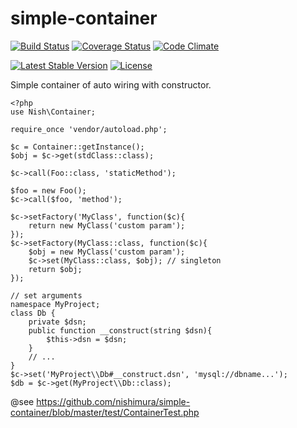 # simple-container

[![Build Status](https://travis-ci.org/nishimura/simple-container.svg?branch=master)](https://travis-ci.org/nishimura/simple-container)
[![Coverage Status](https://coveralls.io/repos/github/nishimura/simple-container/badge.svg?branch=master)](https://coveralls.io/github/nishimura/simple-container?branch=master)
[![Code Climate](https://codeclimate.com/github/nishimura/simple-container/badges/gpa.svg)](https://codeclimate.com/github/nishimura/simple-container)


[![Latest Stable Version](https://poser.pugx.org/nish/simple-container/v/stable)](https://packagist.org/packages/nish/simple-container)
[![License](https://poser.pugx.org/nish/simple-container/license)](LICENSE)


Simple container of auto wiring with constructor.

    <?php
    use Nish\Container;

    require_once 'vendor/autoload.php';

    $c = Container::getInstance();
    $obj = $c->get(stdClass::class);

    $c->call(Foo::class, 'staticMethod');
    
    $foo = new Foo();
    $c->call($foo, 'method');
    
    $c->setFactory('MyClass', function($c){
        return new MyClass('custom param');
    });
    $c->setFactory(MyClass::class, function($c){
        $obj = new MyClass('custom param');
        $c->set(MyClass::class, $obj); // singleton
        return $obj;
    });

    // set arguments
    namespace MyProject;
    class Db {
        private $dsn;
        public function __construct(string $dsn){
            $this->dsn = $dsn;
        }
        // ...
    }
    $c->set('MyProject\\Db#__construct.dsn', 'mysql://dbname...');
    $db = $c->get(MyProject\\Db::class);
    

@see https://github.com/nishimura/simple-container/blob/master/test/ContainerTest.php
